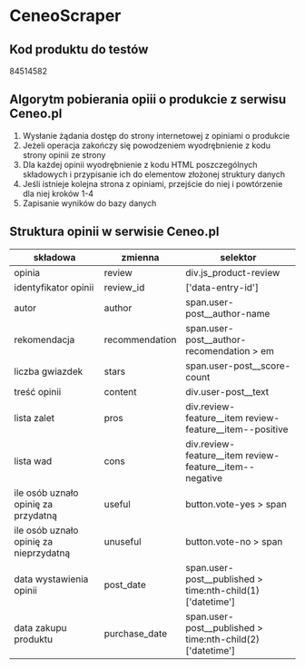# CeneoScraper

## Kod produktu do testów
84514582

## Algorytm pobierania opiii o produkcie z serwisu Ceneo.pl 
1. Wysłanie żądania dostęp do strony internetowej z opiniami o produkcie
2. Jeżeli operacja zakończy się powodzeniem wyodrębnienie z kodu strony opinii ze strony
3. Dla każdej opinii wyodrębnienie z kodu HTML poszczególnych składowych i przypisanie ich do elementow złożonej struktury danych
4. Jeśli istnieje kolejna strona z opiniami,  przejście do niej i powtórzenie dla niej kroków 1-4
5. Zapisanie wyników do bazy danych


## Struktura opinii w serwisie Ceneo.pl
|składowa|zmienna|selektor|
|--------|-------|--------|
|opinia|review|div.js_product-review|
|identyfikator opinii|review_id|['data-entry-id']|
|autor|author|span.user-post__author-name|
|rekomendacja|recommendation|span.user-post__author-recomendation > em|
|liczba gwiazdek|stars|span.user-post__score-count|
|treść opinii|content|div.user-post__text|
|lista zalet|pros|div.review-feature__item review-feature__item--positive|
|lista wad|cons|div.review-feature__item review-feature__item--negative|
|ile osób uznało opinię za przydatną|useful|button.vote-yes > span|
|ile osób uznało opinię za nieprzydatną|unuseful|button.vote-no > span|
|data wystawienia opinii|post_date|span.user-post__published > time:nth-child(1)['datetime']|
|data zakupu produktu|purchase_date|span.user-post__published > time:nth-child(2)['datetime']|
